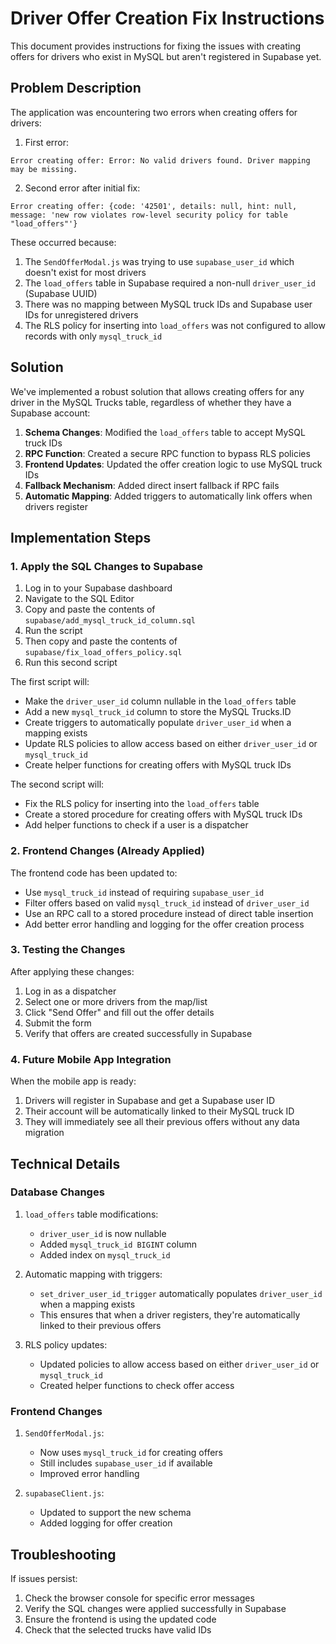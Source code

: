 # Driver Offer Creation Fix Instructions

This document provides instructions for fixing the issues with creating offers for drivers who exist in MySQL but aren't registered in Supabase yet.

## Problem Description

The application was encountering two errors when creating offers for drivers:

1. First error:
```
Error creating offer: Error: No valid drivers found. Driver mapping may be missing.
```

2. Second error after initial fix:
```
Error creating offer: {code: '42501', details: null, hint: null, message: 'new row violates row-level security policy for table "load_offers"'}
```

These occurred because:
1. The `SendOfferModal.js` was trying to use `supabase_user_id` which doesn't exist for most drivers
2. The `load_offers` table in Supabase required a non-null `driver_user_id` (Supabase UUID)
3. There was no mapping between MySQL truck IDs and Supabase user IDs for unregistered drivers
4. The RLS policy for inserting into `load_offers` was not configured to allow records with only `mysql_truck_id`

## Solution

We've implemented a robust solution that allows creating offers for any driver in the MySQL Trucks table, regardless of whether they have a Supabase account:

1. **Schema Changes**: Modified the `load_offers` table to accept MySQL truck IDs
2. **RPC Function**: Created a secure RPC function to bypass RLS policies
3. **Frontend Updates**: Updated the offer creation logic to use MySQL truck IDs
4. **Fallback Mechanism**: Added direct insert fallback if RPC fails
5. **Automatic Mapping**: Added triggers to automatically link offers when drivers register

## Implementation Steps

### 1. Apply the SQL Changes to Supabase

1. Log in to your Supabase dashboard
2. Navigate to the SQL Editor
3. Copy and paste the contents of `supabase/add_mysql_truck_id_column.sql`
4. Run the script
5. Then copy and paste the contents of `supabase/fix_load_offers_policy.sql`
6. Run this second script

The first script will:
- Make the `driver_user_id` column nullable in the `load_offers` table
- Add a new `mysql_truck_id` column to store the MySQL Trucks.ID
- Create triggers to automatically populate `driver_user_id` when a mapping exists
- Update RLS policies to allow access based on either `driver_user_id` or `mysql_truck_id`
- Create helper functions for creating offers with MySQL truck IDs

The second script will:
- Fix the RLS policy for inserting into the `load_offers` table
- Create a stored procedure for creating offers with MySQL truck IDs
- Add helper functions to check if a user is a dispatcher

### 2. Frontend Changes (Already Applied)

The frontend code has been updated to:
- Use `mysql_truck_id` instead of requiring `supabase_user_id`
- Filter offers based on valid `mysql_truck_id` instead of `driver_user_id`
- Use an RPC call to a stored procedure instead of direct table insertion
- Add better error handling and logging for the offer creation process

### 3. Testing the Changes

After applying these changes:

1. Log in as a dispatcher
2. Select one or more drivers from the map/list
3. Click "Send Offer" and fill out the offer details
4. Submit the form
5. Verify that offers are created successfully in Supabase

### 4. Future Mobile App Integration

When the mobile app is ready:
1. Drivers will register in Supabase and get a Supabase user ID
2. Their account will be automatically linked to their MySQL truck ID
3. They will immediately see all their previous offers without any data migration

## Technical Details

### Database Changes

1. `load_offers` table modifications:
   - `driver_user_id` is now nullable
   - Added `mysql_truck_id BIGINT` column
   - Added index on `mysql_truck_id`

2. Automatic mapping with triggers:
   - `set_driver_user_id_trigger` automatically populates `driver_user_id` when a mapping exists
   - This ensures that when a driver registers, they're automatically linked to their previous offers

3. RLS policy updates:
   - Updated policies to allow access based on either `driver_user_id` or `mysql_truck_id`
   - Created helper functions to check offer access

### Frontend Changes

1. `SendOfferModal.js`:
   - Now uses `mysql_truck_id` for creating offers
   - Still includes `supabase_user_id` if available
   - Improved error handling

2. `supabaseClient.js`:
   - Updated to support the new schema
   - Added logging for offer creation

## Troubleshooting

If issues persist:

1. Check the browser console for specific error messages
2. Verify the SQL changes were applied successfully in Supabase
3. Ensure the frontend is using the updated code
4. Check that the selected trucks have valid IDs
